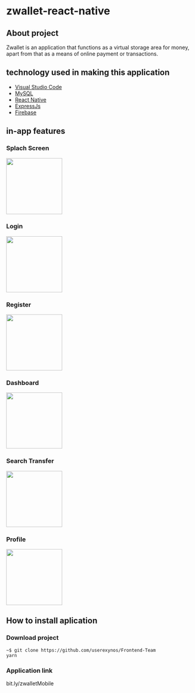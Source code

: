 # zwallet-react-native
 
## About project

  Zwallet is an application that functions as a virtual storage area for money, apart from that as a means of online payment or transactions.
   
## technology used in making this application

  - [Visual Studio Code](https://code.visualstudio.com/)
  - [MySQL](https://www.mysql.com/)
  - [React Native](https://reactnative.dev/)
  - [ExpressJs](https://expressjs.com/)
  - [Firebase](https://console.firebase.google.com/u/0/)
 
## in-app features

 ### Splach Screen
  <img src="https://user-images.githubusercontent.com/66887616/101991851-35af2900-3c64-11eb-9711-b383d19b1119.png" width="150">
  
 ### Login
 <img src="https://user-images.githubusercontent.com/66887616/101991846-334ccf00-3c64-11eb-9f16-bd33e4ed7039.png" width="150">
 
 ### Register
 <img src="https://user-images.githubusercontent.com/66887616/101991850-347dfc00-3c64-11eb-851c-30b300819405.png" width="150">
  
 ### Dashboard
 <img src="https://user-images.githubusercontent.com/66887616/101991844-30ea7500-3c64-11eb-8b21-73fc177bc343.png" width="150">
  
 ### Search Transfer
 <img src="https://user-images.githubusercontent.com/66887616/101991852-3647bf80-3c64-11eb-899c-c32a6454c2f0.png" width="150">
 
 ### Profile
 <img src="https://user-images.githubusercontent.com/66887616/101991848-33e56580-3c64-11eb-87e4-3f2c8dd8682c.png" width="150">

## How to install aplication 

### Download project

```
~$ git clone https://github.com/userexynos/Frontend-Team
yarn
```

### Application link

bit.ly/zwalletMobile

